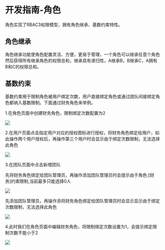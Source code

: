 # 开发指南-角色

角色实现了RBAC3权限模型，拥有角色继承、基数约束特性。

## 角色继承

角色继承功能使角色配置灵活、方便，更易于管理，一个角色可以继承任意个角色然后获得所有继承角色的权限总和，继承具有递归性，A继承B，B继承C，A拥有B和C的权限总和。

## 基数约束

基数约束用于限制角色被用户绑定次数，用户直接绑定角色或通过团队间接绑定角色都纳入基数限制。下面通过财务角色来举例。

1.在角色页面中创建财务角色，限制绑定次数配置为2

![](\stack\auth\role-add-caiwu.png)

2.在用户页面点击指定用户对应的授权图标进行授权，将财务角色绑定给用户，如此操作两个用户授权后，再操作第三个用户时会显示由于绑定次数限制，无法选择此角色

![](\stack\auth\user-authorize-role-limit.png)

3.在团队页面中点击新增团队

先将财务角色绑定给团队管理员，再操作添加团队管理员时会提示由于角色:[财务]约束限制,当前最多只能选择0人

![](\stack\auth\team-add-role-limit-01.png)

先添加团队管理员，再操作添将财务角色绑定给团队管理员时会显示显示由于绑定次数限制，无法选择此角色

![](\stack\auth\team-add-role-limit-02.png)

4.此时我们在角色页面中编辑财务角色，将限制绑定次数设置为1，会提示绑定限制次数不能小于2

![](\stack\auth\role-edit-limit.png)